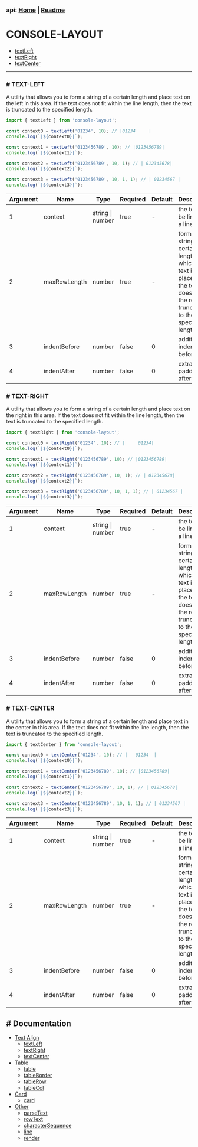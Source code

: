 ### api: [Home](./../../README.md) | [Readme](./../README-EN.md)

# CONSOLE-LAYOUT

- [textLeft](./TEXT-ALIGN-EN.md#-text-left)
- [textRight](./TEXT-ALIGN-EN.md#-text-right)
- [textCenter](./TEXT-ALIGN-EN.md#-text-center)

---

### # TEXT-LEFT

A utility that allows you to form a string of a certain length and place text on the left in this area. If the text does not fit within the line length, then the text is truncated to the specified length.

```ts
import { textLeft } from 'console-layout';

const context0 = textLeft('01234', 10); // |01234     |
console.log(`|${context0}|`);

const context1 = textLeft('0123456789', 10); // |0123456789|
console.log(`|${context1}|`);

const context2 = textLeft('0123456789', 10, 1); // | 012345678|
console.log(`|${context2}|`);

const context3 = textLeft('0123456789', 10, 1, 1); // | 01234567 |
console.log(`|${context3}|`);
```

| Argument | Name         | Type             | Required | Default | Description                                                                                                                                |
| -------- | ------------ | ---------------- | -------- | ------- | ------------------------------------------------------------------------------------------------------------------------------------------ |
| 1        | context      | string \| number | true     | -       | the text to be linked, in a line                                                                                                           |
| 2        | maxRowLength | number           | true     | -       | forms a string of a certain length on which the text is placed. If the text does not fit, the result is truncated to the specified length. |
| 3        | indentBefore | number           | false    | 0       | additional indent before text                                                                                                              |
| 4        | indentAfter  | number           | false    | 0       | extra padding after text                                                                                                                   |

### # TEXT-RIGHT

A utility that allows you to form a string of a certain length and place text on the right in this area. If the text does not fit within the line length, then the text is truncated to the specified length.

```ts
import { textRight } from 'console-layout';

const context0 = textRight('01234', 10); // |     01234|
console.log(`|${context0}|`);

const context1 = textRight('0123456789', 10); // |0123456789|
console.log(`|${context1}|`);

const context2 = textRight('0123456789', 10, 1); // | 012345678|
console.log(`|${context2}|`);

const context3 = textRight('0123456789', 10, 1, 1); // | 01234567 |
console.log(`|${context3}|`);
```

| Argument | Name         | Type             | Required | Default | Description                                                                                                                                |
| -------- | ------------ | ---------------- | -------- | ------- | ------------------------------------------------------------------------------------------------------------------------------------------ |
| 1        | context      | string \| number | true     | -       | the text to be linked, in a line                                                                                                           |
| 2        | maxRowLength | number           | true     | -       | forms a string of a certain length on which the text is placed. If the text does not fit, the result is truncated to the specified length. |
| 3        | indentBefore | number           | false    | 0       | additional indent before text                                                                                                              |
| 4        | indentAfter  | number           | false    | 0       | extra padding after text                                                                                                                   |

### # TEXT-CENTER

A utility that allows you to form a string of a certain length and place text in the center in this area. If the text does not fit within the line length, then the text is truncated to the specified length.

```ts
import { textCenter } from 'console-layout';

const context0 = textCenter('01234', 10); // |   01234  |
console.log(`|${context0}|`);

const context1 = textCenter('0123456789', 10); // |0123456789|
console.log(`|${context1}|`);

const context2 = textCenter('0123456789', 10, 1); // | 012345678|
console.log(`|${context2}|`);

const context3 = textCenter('0123456789', 10, 1, 1); // | 01234567 |
console.log(`|${context3}|`);
```

| Argument | Name         | Type             | Required | Default | Description                                                                                                                                |
| -------- | ------------ | ---------------- | -------- | ------- | ------------------------------------------------------------------------------------------------------------------------------------------ |
| 1        | context      | string \| number | true     | -       | the text to be linked, in a line                                                                                                           |
| 2        | maxRowLength | number           | true     | -       | forms a string of a certain length on which the text is placed. If the text does not fit, the result is truncated to the specified length. |
| 3        | indentBefore | number           | false    | 0       | additional indent before text                                                                                                              |
| 4        | indentAfter  | number           | false    | 0       | extra padding after text                                                                                                                   |

## # Documentation

- [Text Align](./TEXT-ALIGN-EN.md)
  - [textLeft](./TEXT-ALIGN-EN.md#-text-left)
  - [textRight](./TEXT-ALIGN-EN.md#-text-right)
  - [textCenter](./TEXT-ALIGN-EN.md#-text-center)
- [Table](./TABLE-EN.md)
  - [table](./TABLE-EN.md#-table)
  - [tableBorder](./TABLE-EN.md#-table-border)
  - [tableRow](./TABLE-EN.md#-table-row)
  - [tableCol](./TABLE-EN.md#-table-col)
- [Card](./CARD-EN.md)
  - [card](./CARD-EN.md#-card)
- [Other](./OTHER-EN.md)
  - [parseText](./OTHER-EN.md#-parse-text)
  - [rowText](./OTHER-EN.md#-row-text)
  - [characterSequence](./OTHER-EN.md#-character-sequence)
  - [line](./OTHER-EN.md#-line)
  - [render](./OTHER-EN.md#-render)
